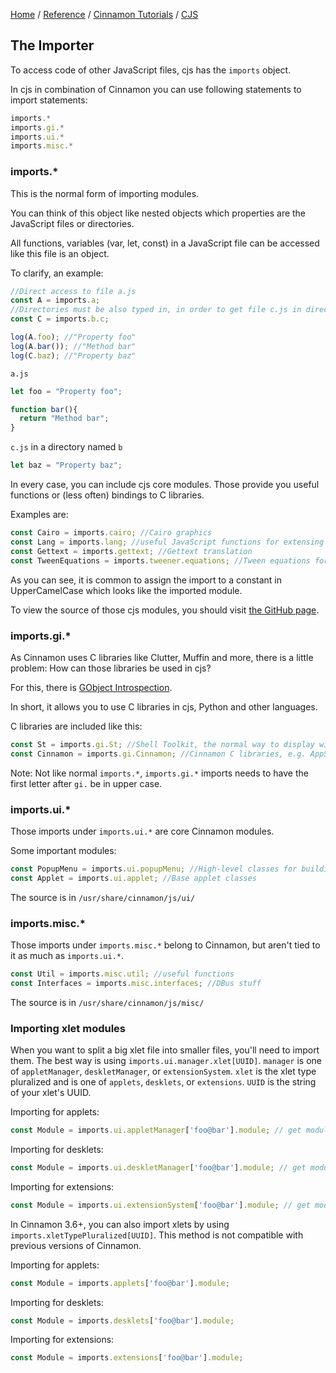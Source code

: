 [Home](/) / 
[Reference](/reference/git/) / 
[Cinnamon Tutorials](/reference/git/cinnamon-tutorials) /
[CJS](/reference/git/cinnamon-tutorials/cjs.html)

## The Importer

To access code of other JavaScript files, cjs has the `imports` object.

In cjs in combination of Cinnamon you can use following statements to import statements:

```javascript
imports.*
imports.gi.*
imports.ui.*
imports.misc.*
```

### imports.*

This is the normal form of importing modules.

You can think of this object like nested objects which properties are the JavaScript files or directories.

All functions, variables (var, let, const) in a JavaScript file can be accessed like this file is an object.

To clarify, an example:

```javascript
//Direct access to file a.js
const A = imports.a;
//Directories must be also typed in, in order to get file c.js in directory b
const C = imports.b.c;

log(A.foo); //"Property foo"
log(A.bar()); //"Method bar"
log(C.baz); //"Property baz"
```

`a.js`

```javascript
let foo = "Property foo";

function bar(){
  return "Method bar";
}
```

`c.js` in a directory named `b`

```javascript
let baz = "Property baz";
```

In every case, you can include cjs core modules. Those provide you useful functions or (less often) bindings to C libraries.

Examples are:

```javascript
const Cairo = imports.cairo; //Cairo graphics
const Lang = imports.lang; //useful JavaScript functions for extensing the language
const Gettext = imports.gettext; //Gettext translation
const TweenEquations = imports.tweener.equations; //Tween equations for animations
```

As you can see, it is common to assign the import to a constant in UpperCamelCase which looks like the imported module.

To view the source of those cjs modules, you should visit [the GitHub page](https://github.com/linuxmint/cjs/tree/master/modules).

### imports.gi.*

As Cinnamon uses C libraries like Clutter, Muffin and more, there is a little problem: How can those libraries be used in cjs?

For this, there is <a class="ulink" href="https://wiki.gnome.org/Projects/GObjectIntrospection" target="_top">GObject Introspection</a>.

In short, it allows you to use C libraries in cjs, Python and other languages.

C libraries are included like this:

```javascript
const St = imports.gi.St; //Shell Toolkit, the normal way to display widgets on the Cinnamon screen
const Cinnamon = imports.gi.Cinnamon; //Cinnamon C libraries, e.g. AppSystem
```

Note: Not like normal `imports.*`, `imports.gi.*` imports needs to have the first letter after `gi.` be in upper case.

### imports.ui.*

Those imports under `imports.ui.*` are core Cinnamon modules.

Some important modules:

```javascript
const PopupMenu = imports.ui.popupMenu; //High-level classes for building menus for applets or context menus
const Applet = imports.ui.applet; //Base applet classes
```

The source is in `/usr/share/cinnamon/js/ui/`

### imports.misc.*

Those imports under `imports.misc.*` belong to Cinnamon, but aren't tied to it as much as `imports.ui.*`.

```javascript
const Util = imports.misc.util; //useful functions
const Interfaces = imports.misc.interfaces; //DBus stuff
```

The source is in `/usr/share/cinnamon/js/misc/`

### Importing xlet modules

When you want to split a big xlet file into smaller files, you'll need to import them.
The best way is using `imports.ui.manager.xlet[UUID]`.
`manager` is one of `appletManager`, `deskletManager`, or `extensionSystem`.
`xlet` is the xlet type pluralized and is one of `applets`, `desklets`, or `extensions`.
`UUID` is the string of your xlet's UUID.

Importing for applets:

```javascript
const Module = imports.ui.appletManager['foo@bar'].module; // get module.js in your applet directory
```

Importing for desklets:

```javascript
const Module = imports.ui.deskletManager['foo@bar'].module; // get module.js in your desklet directory
```

Importing for extensions:

```javascript
const Module = imports.ui.extensionSystem['foo@bar'].module; // get module.js in your extension directory
```

In Cinnamon 3.6+, you can also import xlets by using `imports.xletTypePluralized[UUID]`. This method is not compatible with previous versions of Cinnamon.

Importing for applets:

```javascript
const Module = imports.applets['foo@bar'].module;
```

Importing for desklets:

```javascript
const Module = imports.desklets['foo@bar'].module;
```

Importing for extensions:

```javascript
const Module = imports.extensions['foo@bar'].module;
```